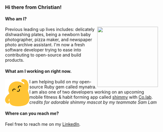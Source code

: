 ### Hi there from Christian!
#### Who am I?
<img align='right' width="200" height="200" src='https://media-exp1.licdn.com/dms/image/C5603AQFLgJGOQh0e1g/profile-displayphoto-shrink_800_800/0/1627672534869?e=1640217600&v=beta&t=tDEYqRMYBfxCRcZiu6vmV-Bx0tgtbbynkzy0uUnplmI'>
Previous leading up lives includes: delicately dishwashing plates, being a newborn baby photographer, pizza maker, and newspaper photo archive assistant. I'm now a fresh software developer trying to ease into contributing to open-source and build products. 

#### What am I working on right now.
<img align='left' width='80' height='90' src='https://github.com/Co-Lab-You-Belong-in-Tech/shimmy/blob/main/shimmy.png'>

I am helping build on my open-source Ruby gem called mynatra. I am also one of two developers working on an upcoming mobile fitness & habit forming app called 
[shimmy](https://github.com/Co-Lab-You-Belong-in-Tech/shimmy) 
with [Co.lab](https://www.joincolab.io/). \
_credits for adorable shimmy mascot by my teammate Sam Lam_

#### Where can you reach me?

Feel free to reach me on my [LinkedIn](https://www.linkedin.com/in/christianarab/).
